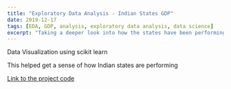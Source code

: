```yaml
---
title: "Exploratory Data Analysis - Indian States GDP"
date: 2019-12-17
tags: [EDA, GDP, analysis, exploratory data analysis, data science]
excerpt: "Taking a deeper look into how the states have been performing over the years"
---
```

Data Visualization using scikit learn

This helped get a sense of how Indian states are performing

[Link to the project code](https://github.com/Smitan94/Data-Science/blob/master/GDP_Analysis_-_Workbook%5B1%5D.ipynb)
